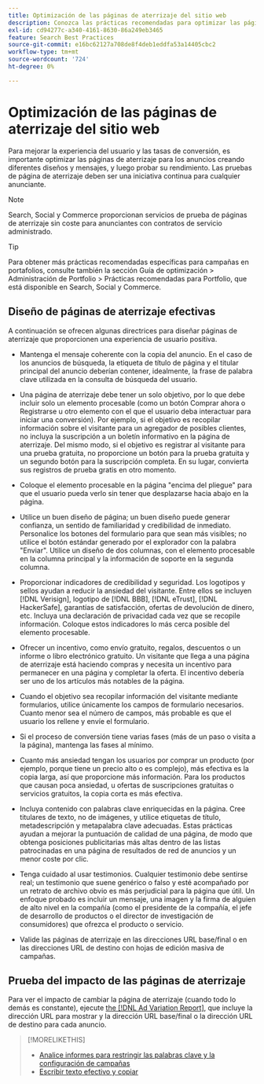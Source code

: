 ```yaml
---
title: Optimización de las páginas de aterrizaje del sitio web
description: Conozca las prácticas recomendadas para optimizar las páginas de aterrizaje de su sitio web.
exl-id: cd94277c-a340-4161-8630-86a249eb3465
feature: Search Best Practices
source-git-commit: e16bc62127a708de8f4deb1eddfa53a14405cbc2
workflow-type: tm+mt
source-wordcount: '724'
ht-degree: 0%

---
```


# Optimización de las páginas de aterrizaje del sitio web

Para mejorar la experiencia del usuario y las tasas de conversión, es importante optimizar las páginas de aterrizaje para los anuncios creando diferentes diseños y mensajes, y luego probar su rendimiento. Las pruebas de página de aterrizaje deben ser una iniciativa continua para cualquier anunciante.

>[!NOTE]
>
>Search, Social y Commerce proporcionan servicios de prueba de páginas de aterrizaje sin coste para anunciantes con contratos de servicio administrado.

>[!TIP]
>
>Para obtener más prácticas recomendadas específicas para campañas en portafolios, consulte también la sección Guía de optimización > Administración de Portfolio > Prácticas recomendadas para Portfolio, que está disponible en Search, Social y Commerce.<!-- verify convention for referencing Optimization Guide here -->

## Diseño de páginas de aterrizaje efectivas

A continuación se ofrecen algunas directrices para diseñar páginas de aterrizaje que proporcionen una experiencia de usuario positiva.

* Mantenga el mensaje coherente con la copia del anuncio. En el caso de los anuncios de búsqueda, la etiqueta de título de página y el titular principal del anuncio deberían contener, idealmente, la frase de palabra clave utilizada en la consulta de búsqueda del usuario.

* Una página de aterrizaje debe tener un solo objetivo, por lo que debe incluir solo un elemento procesable (como un botón Comprar ahora o Registrarse u otro elemento con el que el usuario deba interactuar para iniciar una conversión). Por ejemplo, si el objetivo es recopilar información sobre el visitante para un agregador de posibles clientes, no incluya la suscripción a un boletín informativo en la página de aterrizaje. Del mismo modo, si el objetivo es registrar al visitante para una prueba gratuita, no proporcione un botón para la prueba gratuita y un segundo botón para la suscripción completa. En su lugar, convierta sus registros de prueba gratis en otro momento.

* Coloque el elemento procesable en la página &quot;encima del pliegue&quot; para que el usuario pueda verlo sin tener que desplazarse hacia abajo en la página.

* Utilice un buen diseño de página; un buen diseño puede generar confianza, un sentido de familiaridad y credibilidad de inmediato. Personalice los botones del formulario para que sean más visibles; no utilice el botón estándar generado por el explorador con la palabra &quot;Enviar&quot;. Utilice un diseño de dos columnas, con el elemento procesable en la columna principal y la información de soporte en la segunda columna.

* Proporcionar indicadores de credibilidad y seguridad. Los logotipos y sellos ayudan a reducir la ansiedad del visitante. Entre ellos se incluyen [!DNL Verisign], logotipo de [!DNL BBB], [!DNL eTrust], [!DNL HackerSafe], garantías de satisfacción, ofertas de devolución de dinero, etc. Incluya una declaración de privacidad cada vez que se recopile información. Coloque estos indicadores lo más cerca posible del elemento procesable.

* Ofrecer un incentivo, como envío gratuito, regalos, descuentos o un informe o libro electrónico gratuito. Un visitante que llega a una página de aterrizaje está haciendo compras y necesita un incentivo para permanecer en una página y completar la oferta. El incentivo debería ser uno de los artículos más notables de la página.

* Cuando el objetivo sea recopilar información del visitante mediante formularios, utilice únicamente los campos de formulario necesarios. Cuanto menor sea el número de campos, más probable es que el usuario los rellene y envíe el formulario.

* Si el proceso de conversión tiene varias fases (más de un paso o visita a la página), mantenga las fases al mínimo.

* Cuanto más ansiedad tengan los usuarios por comprar un producto (por ejemplo, porque tiene un precio alto o es complejo), más efectiva es la copia larga, así que proporcione más información. Para los productos que causan poca ansiedad, u ofertas de suscripciones gratuitas o servicios gratuitos, la copia corta es más efectiva.

* Incluya contenido con palabras clave enriquecidas en la página. Cree titulares de texto, no de imágenes, y utilice etiquetas de título, metadescripción y metapalabra clave adecuadas. Estas prácticas ayudan a mejorar la puntuación de calidad de una página, de modo que obtenga posiciones publicitarias más altas dentro de las listas patrocinadas en una página de resultados de red de anuncios y un menor coste por clic.

* Tenga cuidado al usar testimonios. Cualquier testimonio debe sentirse real; un testimonio que suene genérico o falso y esté acompañado por un retrato de archivo obvio es más perjudicial para la página que útil. Un enfoque probado es incluir un mensaje, una imagen y la firma de alguien de alto nivel en la compañía (como el presidente de la compañía, el jefe de desarrollo de productos o el director de investigación de consumidores) que ofrezca el producto o servicio.

* Valide las páginas de aterrizaje en las direcciones URL base/final o en las direcciones URL de destino con hojas de edición masiva de campañas.

## Prueba del impacto de las páginas de aterrizaje

Para ver el impacto de cambiar la página de aterrizaje (cuando todo lo demás es constante), ejecute [the [!DNL Ad Variation Report]](/help/search-social-commerce/reports/management/basic-advanced/ad-variation-report.md), que incluye la dirección URL para mostrar y la dirección URL base/final o la dirección URL de destino para cada anuncio.

>[!MORELIKETHIS]
>
>* [Analice informes para restringir las palabras clave y la configuración de campañas](best-practices-analyze.md)
>* [Escribir texto efectivo y copiar](best-practices-write.md)
